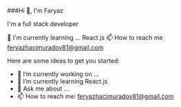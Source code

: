 ###Hi 👋, I'm Faryaz

I'm a full stack developer

🌱 I'm currently learning ... React.js
📫 How to reach me feryazhacimuradov81@gmail.com

Here are some ideas to get you started:

- 🔭 I’m currently working on ...
- 🌱 I’m currently learning React.js
- 💬 Ask me about ...
- 📫 How to reach me: feryazhacimuradov81@gmail.com
